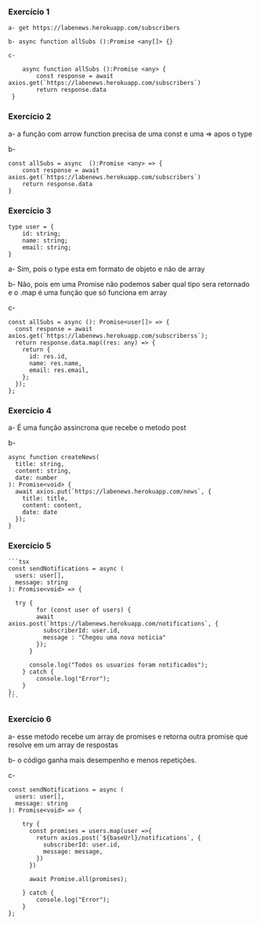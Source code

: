 ### Exercício 1
    a- get https://labenews.herokuapp.com/subscribers

    b- async function allSubs ():Promise <any[]> {}

    c-  
```tsx
    async function allSubs ():Promise <any> {
        const response = await axios.get(`https://labenews.herokuapp.com/subscribers`)
        return response.data
 }
```

### Exercício 2

a- a função com arrow function precisa de uma const e uma => apos o type


b-
```tsx
const allSubs = async  ():Promise <any> => {
    const response = await axios.get(`https://labenews.herokuapp.com/subscribers`)
    return response.data
}
```

### Exercício 3
```tsx
type user = {
	id: string;
	name: string;
	email: string;
}
```

a- Sim, pois o type esta em formato de  objeto e não de array

b- Não, pois em uma Promise<any> não podemos saber qual tipo sera retornado e o .map é uma função que só funciona em array

c- 
```tsx
const allSubs = async (): Promise<user[]> => {
  const response = await axios.get(`https://labenews.herokuapp.com/subscriberss`);
  return response.data.map((res: any) => {
    return {
      id: res.id,
      name: res.name,
      email: res.email,
    };
  });
};
```

### Exercício 4

a- É uma função assincrona que recebe o metodo post

b- 
```tsx
async function createNews(
  title: string,
  content: string,
  date: number
): Promise<void> {
  await axios.put(`https://labenews.herokuapp.com/news`, {
    title: title,
    content: content, 
    date: date
  });
}
```

### Exercício 5

    ```tsx
    const sendNotifications = async (
      users: user[],
      message: string
    ): Promise<void> => {
    
      try {
    		for (const user of users) {
    	    await axios.post(`https://labenews.herokuapp.com/notifications`, {
    	      subscriberId: user.id,
    	      message : "Chegou uma nova noticia"
    	    });
    	  }
    
    	  console.log("Todos os usuarios foram notificados");
    	} catch {
    		console.log("Error");
    	}
    };
    ```


### Exercício 6

a- esse metodo recebe um array de promises e retorna outra promise que resolve em um array de respostas

b- o código ganha mais desempenho e menos repetições.

c-

```tsx
const sendNotifications = async (
  users: user[],
  message: string
): Promise<void> => {

	try {
	  const promises = users.map(user =>{
	    return axios.post(`${baseUrl}/notifications`, {
	      subscriberId: user.id,
	      message: message,
	    })
	  })
	
	  await Promise.all(promises);

	} catch {
		console.log("Error");
	}
};
```